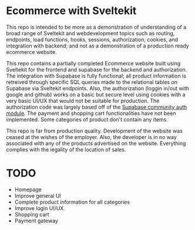 # Ecommerce with Sveltekit

This repo is intended to be more as a demonstration of understanding of a broad range of Sveltekit and webdevelopment topics such as routing, endpoints, load functions, hooks, sessions, authorization, cookies, and integration with backend; and not as a demonstration of a production ready ecommerce website. 

This repo contains a partially completed Ecommerce website built using Sveltekit for the frontend and supabase for the backend and authorization. The integration with Supabase is fully functional; all product information is retreived through specific SQL queries made to the relational tables on Supabase via Sveltekit endpoints. Also, the authorization (loggin in/out with google and github) works on a basic but secure level using cookies with a very basic UI/UX that would not be suitable for production. The authorization code was largely based off of the [Supabase community auth module](https://github.com/supabase-community/auth-helpers/blob/main/packages/sveltekit/README.md).
The payment and shopping cart functionalities have not been implemented. Some categories of product don't contain any items. 

This repo is far from production quality. Development of the website was ceased at the wishes of the employer. Also, the developer is in no way associated with any of the products advertised on the website. Everything complies with the legality of the location of sales. 

# TODO
- Homepage
- Improve general UI
- Complete product information for all categories
- Improve login UI/UX
- Shopping cart
- Payment gateway
